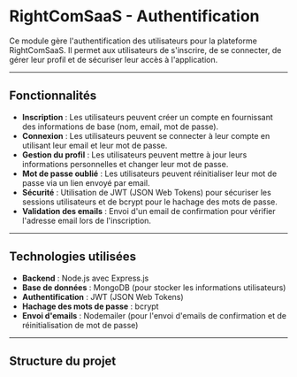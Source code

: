# RightComSaaS - Authentification

Ce module gère l'authentification des utilisateurs pour la plateforme RightComSaaS. Il permet aux utilisateurs de s'inscrire, de se connecter, de gérer leur profil et de sécuriser leur accès à l'application.

---

## Fonctionnalités

- **Inscription** : Les utilisateurs peuvent créer un compte en fournissant des informations de base (nom, email, mot de passe).
- **Connexion** : Les utilisateurs peuvent se connecter à leur compte en utilisant leur email et leur mot de passe.
- **Gestion du profil** : Les utilisateurs peuvent mettre à jour leurs informations personnelles et changer leur mot de passe.
- **Mot de passe oublié** : Les utilisateurs peuvent réinitialiser leur mot de passe via un lien envoyé par email.
- **Sécurité** : Utilisation de JWT (JSON Web Tokens) pour sécuriser les sessions utilisateurs et de bcrypt pour le hachage des mots de passe.
- **Validation des emails** : Envoi d'un email de confirmation pour vérifier l'adresse email lors de l'inscription.

---

## Technologies utilisées

- **Backend** : Node.js avec Express.js
- **Base de données** : MongoDB (pour stocker les informations utilisateurs)
- **Authentification** : JWT (JSON Web Tokens)
- **Hachage des mots de passe** : bcrypt
- **Envoi d'emails** : Nodemailer (pour l'envoi d'emails de confirmation et de réinitialisation de mot de passe)

---

## Structure du projet
